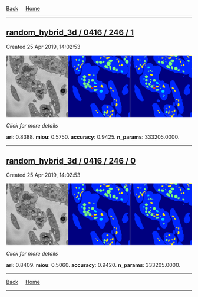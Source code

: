 
[Back](..)&nbsp;&nbsp;&nbsp;&nbsp;&nbsp;[Home](https://leapmanlab.github.io/snapshots)

---

<div class="summary"><a href="1"><h2>random_hybrid_3d / 0416 / 246 / 1</h2></a><p>Created 25 Apr 2019, 14:02:53
</p><a href="1"><img src="1/media/summary.png" align="center"></a><p>
<i>Click for more details</i>
</p></div>

**ari**: 0.8388. **miou**: 0.5750. **accuracy**: 0.9425. **n_params**: 333205.0000. 

---

<div class="summary"><a href="0"><h2>random_hybrid_3d / 0416 / 246 / 0</h2></a><p>Created 25 Apr 2019, 14:02:53
</p><a href="0"><img src="0/media/summary.png" align="center"></a><p>
<i>Click for more details</i>
</p></div>

**ari**: 0.8409. **miou**: 0.5060. **accuracy**: 0.9420. **n_params**: 333205.0000. 

---

[Back](..)&nbsp;&nbsp;&nbsp;&nbsp;&nbsp;[Home](https://leapmanlab.github.io/snapshots)

---